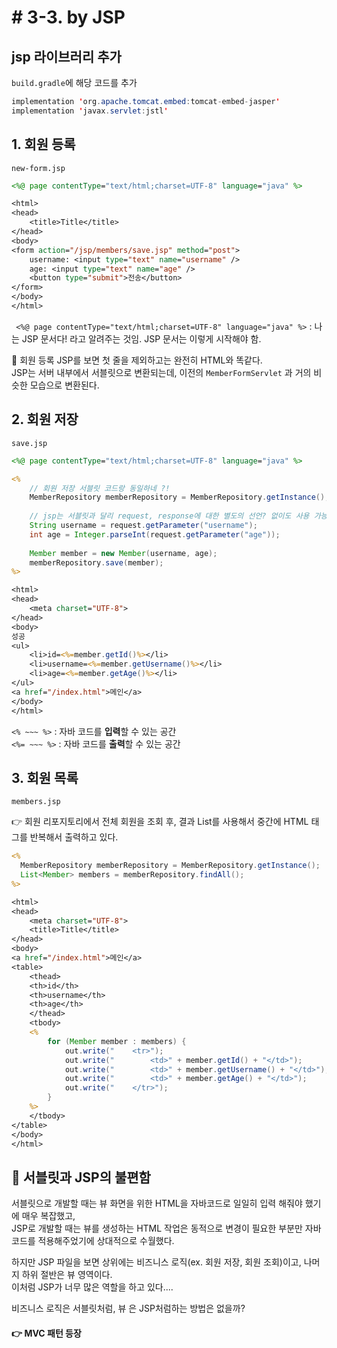 # # 3-3. by JSP

## jsp 라이브러리 추가

```build.gradle```에 해당 코드를 추가
``` java
implementation 'org.apache.tomcat.embed:tomcat-embed-jasper'
implementation 'javax.servlet:jstl'
```

## 1. 회원 등록 

```new-form.jsp```

``` jsp
<%@ page contentType="text/html;charset=UTF-8" language="java" %>

<html>
<head>
    <title>Title</title>
</head>
<body>
<form action="/jsp/members/save.jsp" method="post"> 
    username: <input type="text" name="username" /> 
    age: <input type="text" name="age" /> 
    <button type="submit">전송</button>
</form>
</body>
</html>
```

``` <%@ page contentType="text/html;charset=UTF-8" language="java" %>``` : 나는 JSP 문서다! 라고 알려주는 것임. JSP 문서는 이렇게 시작해야 함. 

🤔 회원 등록 JSP를 보면 첫 줄을 제외하고는 완전히 HTML와 똑같다.   
JSP는 서버 내부에서 서블릿으로 변환되는데, 이전의 ```MemberFormServlet``` 과 거의 비슷한 모습으로 변환된다.


## 2. 회원 저장

```save.jsp```

```jsp
<%@ page contentType="text/html;charset=UTF-8" language="java" %>

<%
    // 회원 저장 서블릿 코드랑 동일하네 ?!
    MemberRepository memberRepository = MemberRepository.getInstance();
    
    // jsp는 서블릿과 달리 request, response에 대한 별도의 선언? 없이도 사용 가능!
    String username = request.getParameter("username");
    int age = Integer.parseInt(request.getParameter("age"));
    
    Member member = new Member(username, age);
    memberRepository.save(member);
%>

<html>
<head>
    <meta charset="UTF-8">
</head>
<body>
성공
<ul>
    <li>id=<%=member.getId()%></li>
    <li>username=<%=member.getUsername()%></li>
    <li>age=<%=member.getAge()%></li>
</ul>
<a href="/index.html">메인</a>
</body>
</html>
```

```<% ~~~ %>``` : 자바 코드를 **입력**할 수 있는 공간  
```<%= ~~~ %>``` : 자바 코드를 **출력**할 수 있는 공간


## 3. 회원 목록

```members.jsp```

👉 회원 리포지토리에서 전체 회원을 조회 후, 결과 List를 사용해서 중간에 <tr><td> HTML 태그를 반복해서 출력하고 있다.  

```jsp
<%
  MemberRepository memberRepository = MemberRepository.getInstance();
  List<Member> members = memberRepository.findAll();
%>

<html>
<head>
    <meta charset="UTF-8">
    <title>Title</title>
</head>
<body>
<a href="/index.html">메인</a>
<table>
    <thead>
    <th>id</th>
    <th>username</th>
    <th>age</th>
    </thead>
    <tbody>
    <%
        for (Member member : members) {
            out.write("    <tr>");
            out.write("        <td>" + member.getId() + "</td>");
            out.write("        <td>" + member.getUsername() + "</td>");
            out.write("        <td>" + member.getAge() + "</td>");
            out.write("    </tr>");
        }
    %>
    </tbody>
</table>
</body>
</html>

```
  
## 📌 서블릿과 JSP의 불편함
  
서블릿으로 개발할 때는 뷰 화면을 위한 HTML을 자바코드로 일일히 입력 해줘야 했기에 매우 복잡했고,  
JSP로 개발할 때는 뷰를 생성하는 HTML 작업은 동적으로 변경이 필요한 부분만 자바코드를 적용해주었기에 상대적으로 수월했다.  

하지만 JSP 파일을 보면 상위에는 비즈니스 로직(ex. 회원 저장, 회원 조회)이고, 나머지 하위 절반은 뷰 영역이다.  
이처럼 JSP가 너무 많은 역할을 하고 있다.... 
  
비즈니스 로직은 서블릿처럼, 뷰 은 JSP처럼하는 방법은 없을까? 
#### 👉 MVC 패턴 등장
  

